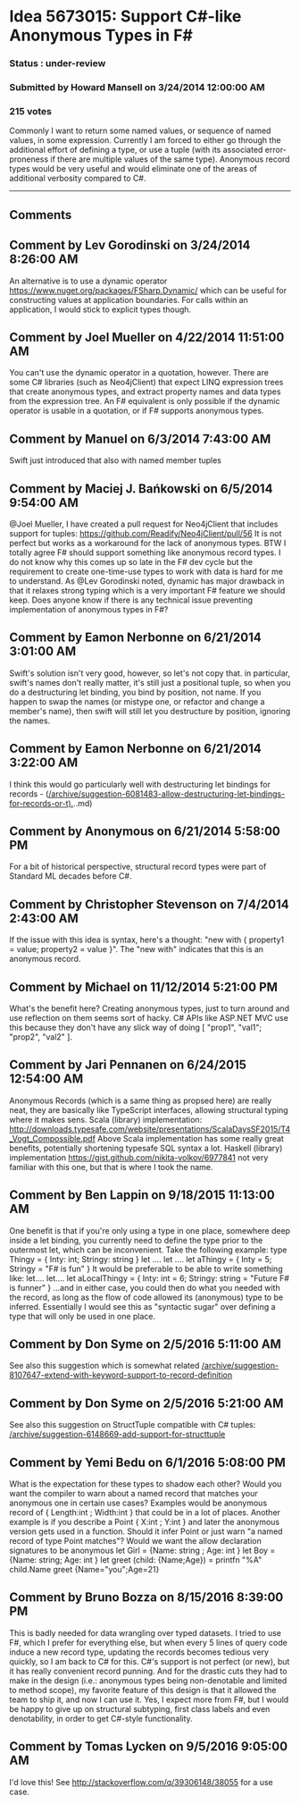# Idea 5673015: Support C#-like Anonymous Types in F# #

### Status : under-review

### Submitted by Howard Mansell on 3/24/2014 12:00:00 AM

### 215 votes

Commonly I want to return some named values, or sequence of named values, in some expression. Currently I am forced to either go through the additional effort of defining a type, or use a tuple (with its associated error-proneness if there are multiple values of the same type). Anonymous record types would be very useful and would eliminate one of the areas of additional verbosity compared to C#.


------------------------
## Comments


## Comment by Lev Gorodinski on 3/24/2014 8:26:00 AM
An alternative is to use a dynamic operator https://www.nuget.org/packages/FSharp.Dynamic/ which can be useful for constructing values at application boundaries. For calls within an application, I would stick to explicit types though.


## Comment by Joel Mueller on 4/22/2014 11:51:00 AM
You can't use the dynamic operator in a quotation, however. There are some C# libraries (such as Neo4jClient) that expect LINQ expression trees that create anonymous types, and extract property names and data types from the expression tree. An F# equivalent is only possible if the dynamic operator is usable in a quotation, or if F# supports anonymous types.


## Comment by Manuel on 6/3/2014 7:43:00 AM
Swift just introduced that also with named member tuples


## Comment by Maciej J. Bańkowski on 6/5/2014 9:54:00 AM
@Joel Mueller, I have created a pull request for Neo4jClient that includes support for tuples: https://github.com/Readify/Neo4jClient/pull/56 It is not perfect but works as a workaround for the lack of anonymous types.
BTW I totally agree F# should support something like anonymous record types. I do not know why this comes up so late in the F# dev cycle but the requirement to create one-time-use types to work with data is hard for me to understand. As @Lev Gorodinski noted, dynamic has major drawback in that it relaxes strong typing which is a very important F# feature we should keep.
Does anyone know if there is any technical issue preventing implementation of anonymous types in F#?


## Comment by Eamon Nerbonne on 6/21/2014 3:01:00 AM
Swift's solution isn't very good, however, so let's not copy that. in particular, swift's names don't really matter, it's still just a positional tuple, so when you do a destructuring let binding, you bind by position, not name. If you happen to swap the names (or mistype one, or refactor and change a member's name), then swift will still let you destructure by position, ignoring the names.


## Comment by Eamon Nerbonne on 6/21/2014 3:22:00 AM
I think this would go particularly well with destructuring let bindings for records - ([/archive/suggestion-6081483-allow-destructuring-let-bindings-for-records-or-t).](/archive/suggestion-6081483-allow-destructuring-let-bindings-for-records-or-t)..md)


## Comment by Anonymous on 6/21/2014 5:58:00 PM
For a bit of historical perspective, structural record types were part of Standard ML decades before C#.


## Comment by Christopher Stevenson on 7/4/2014 2:43:00 AM
If the issue with this idea is syntax, here's a thought: "new with { property1 = value; property2 = value }". The "new with" indicates that this is an anonymous record.


## Comment by Michael on 11/12/2014 5:21:00 PM
What's the benefit here? Creating anonymous types, just to turn around and use reflection on them seems sort of hacky. C# APIs like ASP.NET MVC use this because they don't have any slick way of doing [ "prop1", "val1"; "prop2", "val2" ].


## Comment by Jari Pennanen on 6/24/2015 12:54:00 AM
Anonymous Records (which is a same thing as propsed here) are really neat, they are basically like TypeScript interfaces, allowing structural typing where it makes sens.
Scala (library) implementation: http://downloads.typesafe.com/website/presentations/ScalaDaysSF2015/T4_Vogt_Compossible.pdf
Above Scala implementation has some really great benefits, potentially shortening typesafe SQL syntax a lot.
Haskell (library) implementation https://gist.github.com/nikita-volkov/6977841 not very familiar with this one, but that is where I took the name.


## Comment by Ben Lappin on 9/18/2015 11:13:00 AM
One benefit is that if you're only using a type in one place, somewhere deep inside a let binding, you currently need to define the type prior to the outermost let, which can be inconvenient. Take the following example:
type Thingy = { Inty: int; Stringy: string }
let ....
let ....
let aThingy = { Inty = 5; Stringy = "F# is fun" }
It would be preferable to be able to write something like:
let....
let....
let aLocalThingy = { Inty: int = 6; Stringy: string = "Future F# is funner" }
...and in either case, you could then do what you needed with the record, as long as the flow of code allowed its (anonymous) type to be inferred.
Essentially I would see this as "syntactic sugar" over defining a type that will only be used in one place.


## Comment by Don Syme on 2/5/2016 5:11:00 AM
See also this suggestion which is somewhat related [/archive/suggestion-8107647-extend-with-keyword-support-to-record-definition](/archive/suggestion-8107647-extend-with-keyword-support-to-record-definition.md)


## Comment by Don Syme on 2/5/2016 5:21:00 AM
See also this suggestion on StructTuple compatible with C# tuples: [/archive/suggestion-6148669-add-support-for-structtuple](/archive/suggestion-6148669-add-support-for-structtuple.md)


## Comment by Yemi Bedu on 6/1/2016 5:08:00 PM
What is the expectation for these types to shadow each other?
Would you want the compiler to warn about a named record that matches your anonymous one in certain use cases?
Examples would be anonymous record of { Length:int ; Width:int } that could be in a lot of places.
Another example is if you describe a Point { X:int ; Y:int } and later the anonymous version gets used in a function.
Should it infer Point or just warn "a named record of type Point matches"?
Would we want the allow declaration signatures to be anonymous
let Girl = {Name: string ; Age: int }
let Boy = {Name: string; Age: int }
let greet (child: {Name;Age}) = printfn "%A" child.Name
greet {Name="you";Age=21}


## Comment by Bruno Bozza on 8/15/2016 8:39:00 PM
This is badly needed for data wrangling over typed datasets. I tried to use F#, which I prefer for everything else, but when every 5 lines of query code induce a new record type, updating the records becomes tedious very quickly, so I am back to C# for this.
C#'s support is not perfect (or new), but it has really convenient record punning. And for the drastic cuts they had to make in the design (i.e.: anonymous types being non-denotable and limited to method scope), my favorite feature of this design is that it allowed the team to ship it, and now I can use it. Yes, I expect more from F#, but I would be happy to give up on structural subtyping, first class labels and even denotability, in order to get C#-style functionality.


## Comment by Tomas Lycken on 9/5/2016 9:05:00 AM
I'd love this! See http://stackoverflow.com/q/39306148/38055 for a use case.

